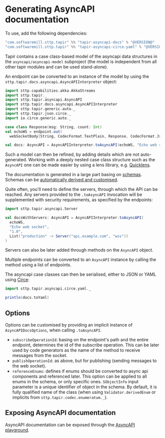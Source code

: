 # Generating AsyncAPI documentation

To use, add the following dependencies:

```scala
"com.softwaremill.sttp.tapir" %% "tapir-asyncapi-docs" % "@VERSION@"
"com.softwaremill.sttp.tapir" %% "tapir-asyncapi-circe-yaml" % "@VERSION@"
```

Tapir contains a case class-based model of the asyncapi data structures in the `asyncapi/asyncapi-model` subproject (the
model is independent from all other tapir modules and can be used stand-alone).
 
An endpoint can be converted to an instance of the model by using the `sttp.tapir.docs.asyncapi.AsyncAPIInterpreter` 
object:

```scala mdoc:silent
import sttp.capabilities.akka.AkkaStreams
import sttp.tapir._
import sttp.tapir.asyncapi.AsyncAPI
import sttp.tapir.docs.asyncapi.AsyncAPIInterpreter
import sttp.tapir.generic.auto._
import sttp.tapir.json.circe._
import io.circe.generic.auto._

case class Response(msg: String, count: Int)
val echoWS = endpoint.out(
  webSocketBody[String, CodecFormat.TextPlain, Response, CodecFormat.Json](AkkaStreams))

val docs: AsyncAPI = AsyncAPIInterpreter.toAsyncAPI(echoWS, "Echo web socket", "1.0")
```

Such a model can then be refined, by adding details which are not auto-generated. Working with a deeply nested case 
class structure such as the `AsyncAPI` one can be made easier by using a lens library, e.g. [Quicklens](https://github.com/adamw/quicklens).

The documentation is generated in a large part basing on [schemas](endpoint/codecs.md#schemas). Schemas can be
[automatically derived and customised](endpoint/customtypes.md#schema-derivation).

Quite often, you'll need to define the servers, through which the API can be reached. Any servers provided to the 
`.toAsyncAPI` invocation will be supplemented with security requirements, as specified by the endpoints:

```scala mdoc:silent
import sttp.tapir.asyncapi.Server

val docsWithServers: AsyncAPI = AsyncAPIInterpreter.toAsyncAPI(
  echoWS, 
  "Echo web socket", 
  "1.0",
  List("production" -> Server("api.example.com", "wss"))
)
```

Servers can also be later added through methods on the `AsyncAPI` object.

Multiple endpoints can be converted to an `AsyncAPI` instance by calling the method using a list of endpoints.

The asyncapi case classes can then be serialised, either to JSON or YAML using [Circe](https://circe.github.io/circe/):

```scala mdoc:silent
import sttp.tapir.asyncapi.circe.yaml._

println(docs.toYaml)
```

## Options

Options can be customised by providing an implicit instance of `AsyncAPIDocsOptions`, when calling `.toAsyncAPI`.

* `subscribeOperationId`: basing on the endpoint's path and the entire endpoint, determines the id of the subscribe 
  operation. This can be later used by code generators as the name of the method to receive messages from the socket.
* `publishOperationId`: as above, but for publishing (sending messages to the web socket).
* `referenceEnums`: defines if enums should be converted to async api components and referenced later.
  This option can be applied to all enums in the schema, or only specific ones.
  `SObjectInfo` input parameter is a unique identifier of object in the schema.
  By default, it is fully qualified name of the class (when using `Validator.derivedEnum` or implicits from `sttp.tapir.codec.enumeratum._`).

## Exposing AsyncAPI documentation

AsyncAPI documentation can be exposed through the [AsyncAPI playground](https://playground.asyncapi.io).